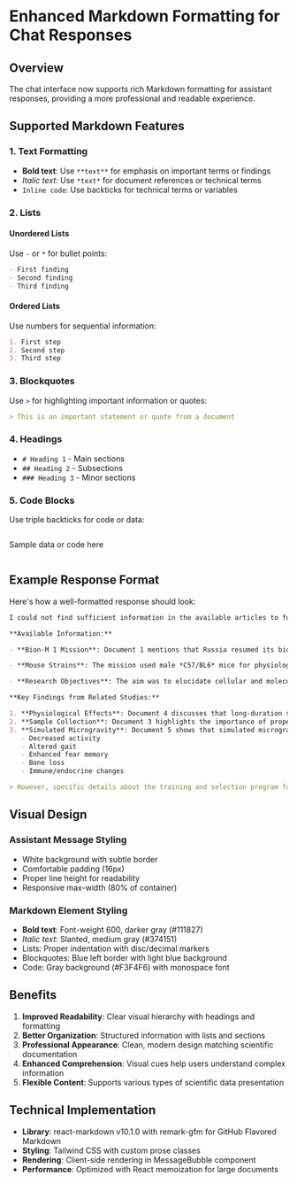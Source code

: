 # Enhanced Markdown Formatting for Chat Responses

## Overview
The chat interface now supports rich Markdown formatting for assistant responses, providing a more professional and readable experience.

## Supported Markdown Features

### 1. Text Formatting
- **Bold text**: Use `**text**` for emphasis on important terms or findings
- *Italic text*: Use `*text*` for document references or technical terms
- `Inline code`: Use backticks for technical terms or variables

### 2. Lists
#### Unordered Lists
Use `-` or `*` for bullet points:
```markdown
- First finding
- Second finding
- Third finding
```

#### Ordered Lists
Use numbers for sequential information:
```markdown
1. First step
2. Second step
3. Third step
```

### 3. Blockquotes
Use `>` for highlighting important information or quotes:
```markdown
> This is an important statement or quote from a document
```

### 4. Headings
- `# Heading 1` - Main sections
- `## Heading 2` - Subsections
- `### Heading 3` - Minor sections

### 5. Code Blocks
Use triple backticks for code or data:
```markdown
```
Sample data or code here
```
```

## Example Response Format

Here's how a well-formatted response should look:

```markdown
I could not find sufficient information in the available articles to fully answer this question. However, I can provide the following relevant information based on the documents.

**Available Information:**

- **Bion-M 1 Mission**: Document 1 mentions that Russia resumed its biomedical research in space with the Bion-M 1 biosatellite, which had a 30-day flight (*April 19–May 19, 2013*).

- **Mouse Strains**: The mission used male *C57/BL6* mice for physiological studies, which is notable as most recent space experiments used female mice.

- **Research Objectives**: The aim was to elucidate cellular and molecular mechanisms underlying the adaptation of key physiological systems to long-term exposure in microgravity.

**Key Findings from Related Studies:**

1. **Physiological Effects**: Document 4 discusses that long-duration spaceflight creates stresses affecting skeletal and immune systems
2. **Sample Collection**: Document 3 highlights the importance of proper sample collection techniques in spaceflight experiments
3. **Simulated Microgravity**: Document 5 shows that simulated microgravity can lead to:
   - Decreased activity
   - Altered gait
   - Enhanced fear memory
   - Bone loss
   - Immune/endocrine changes

> However, specific details about the training and selection program for male C57/BL6 mice and how this program influences physiological adaptation are not provided in the available documents.
```

## Visual Design

### Assistant Message Styling
- White background with subtle border
- Comfortable padding (16px)
- Proper line height for readability
- Responsive max-width (80% of container)

### Markdown Element Styling
- **Bold text**: Font-weight 600, darker gray (#111827)
- *Italic text*: Slanted, medium gray (#374151)
- Lists: Proper indentation with disc/decimal markers
- Blockquotes: Blue left border with light blue background
- Code: Gray background (#F3F4F6) with monospace font

## Benefits

1. **Improved Readability**: Clear visual hierarchy with headings and formatting
2. **Better Organization**: Structured information with lists and sections
3. **Professional Appearance**: Clean, modern design matching scientific documentation
4. **Enhanced Comprehension**: Visual cues help users understand complex information
5. **Flexible Content**: Supports various types of scientific data presentation

## Technical Implementation

- **Library**: react-markdown v10.1.0 with remark-gfm for GitHub Flavored Markdown
- **Styling**: Tailwind CSS with custom prose classes
- **Rendering**: Client-side rendering in MessageBubble component
- **Performance**: Optimized with React memoization for large documents
